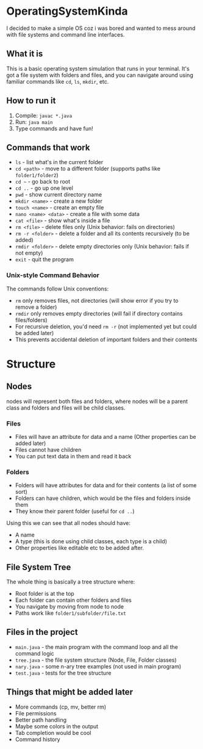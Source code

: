 # OperatingSystemKinda
I decided to make a simple OS coz i was bored and wanted to mess around with file systems and command line interfaces.

## What it is
This is a basic operating system simulation that runs in your terminal. It's got a file system with folders and files, and you can navigate around using familiar commands like `cd`, `ls`, `mkdir`, etc.

## How to run it
1. Compile: `javac *.java`
2. Run: `java main`
3. Type commands and have fun!

## Commands that work
- `ls` - list what's in the current folder
- `cd <path>` - move to a different folder (supports paths like `folder1/folder2`)
- `cd ~` - go back to root
- `cd ..` - go up one level
- `pwd` - show current directory name
- `mkdir <name>` - create a new folder
- `touch <name>` - create an empty file
- `nano <name> <data>` - create a file with some data
- `cat <file>` - show what's inside a file
- `rm <file>` - delete files only (Unix behavior: fails on directories)
- `rm -r <folder>` - delete a folder and all its contents recursively (to be added)
- `rmdir <folder>` - delete empty directories only (Unix behavior: fails if not empty)
- `exit` - quit the program

### Unix-style Command Behavior
The commands follow Unix conventions:
- `rm` only removes files, not directories (will show error if you try to remove a folder)
- `rmdir` only removes empty directories (will fail if directory contains files/folders)
- For recursive deletion, you'd need `rm -r` (not implemented yet but could be added later)
- This prevents accidental deletion of important folders and their contents

# Structure
## Nodes
nodes will represent both files and folders, where nodes will be a parent class and folders and files will be child classes. 

### Files
- Files will have an attribute for data and a name (Other properties can be added later)
- Files cannot have children
- You can put text data in them and read it back

### Folders
- Folders will have attributes for data and for their contents (a list of some sort)
- Folders can have children, which would be the files and folders inside them
- They know their parent folder (useful for `cd ..`)

Using this we can see that all nodes should have:
- A name
- A type (this is done using child classes, each type is a child)
- Other properties like editable etc to be added after.

## File System Tree
The whole thing is basically a tree structure where:
- Root folder is at the top
- Each folder can contain other folders and files
- You navigate by moving from node to node
- Paths work like `folder1/subfolder/file.txt`

## Files in the project
- `main.java` - the main program with the command loop and all the command logic
- `tree.java` - the file system structure (Node, File, Folder classes)
- `nary.java` - some n-ary tree examples (not used in main program)
- `test.java` - tests for the tree structure

## Things that might be added later
- More commands (cp, mv, better rm)
- File permissions
- Better path handling
- Maybe some colors in the output
- Tab completion would be cool
- Command history
